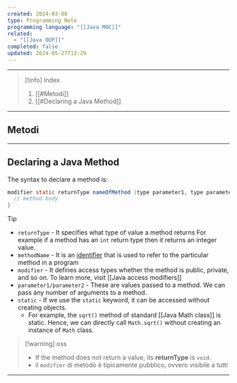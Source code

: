 ```yaml
---
created: 2024-03-08
type: Programming Note
programming language: "[[Java MOC]]"
related:
  - "[[Java OOP]]"
completed: false
updated: 2024-05-27T13:29
---
```

---

>[!info] Index
>1. [[#Metodi]]
>2. [[#Declaring a Java Method]]

---
## Metodi 


---
## Declaring a Java Method

The syntax to declare a method is:

```java
modifier static returnType nameOfMethod (type parameter1, type parameter2, ...) {
  // method body
}
```

>[!tip]
>- `returnType` - It specifies what type of value a method returns For example if a method has an `int` return type then it returns an integer value.        
>- `methodName` - It is an [identifier](https://www.programiz.com/java-programming/keywords-identifiers#identifiers) that is used to refer to the particular method in a program
>- `modifier` - It defines access types whether the method is public, private, and so on. To learn more, visit [[Java access modifiers]]
>- `parameter1/parameter2` - These are values passed to a method. We can pass any number of arguments to a method.
>- `static` - If we use the `static` keyword, it can be accessed without creating objects.  
>	- For example, the `sqrt()` method of standard [[Java Math class]] is static. Hence, we can directly call `Math.sqrt()` without creating an instance of `Math` class.

>[!warning] oss
>- If the method does not return a value, its **returnType** is `void`.
>- il `modifier` di metodo è tipicamente pubblico, ovvero visibile a tutti

---
